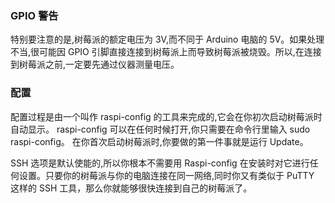 ### GPIO 警告
特别要注意的是,树莓派的额定电压为 3V,而不同于 Arduino 电脑的 5V。如果处理不当,很可能因 GPIO 引脚直接连接到树莓派上而导致树莓派被烧毁。所以,在连接到树莓派之前,一定要先通过仪器测量电压。

### 配置
配置过程是由一个叫作 raspi-config 的工具来完成的,它会在你初次启动树莓派时自动显示。
raspi-config 可以在任何时候打开,你只需要在命令行里输入 sudo raspi-config。
在你首次启动树莓派时,你要做的第一件事就是运行 Update。

SSH 选项是默认使能的,所以你根本不需要用 Raspi-config 在安装时对它进行任何设置。只要你的树莓派与你的电脑连接在同一网络,同时你又有类似于 PuTTY 这样的 SSH 工具，那么你就能够很快连接到自己的树莓派了。

